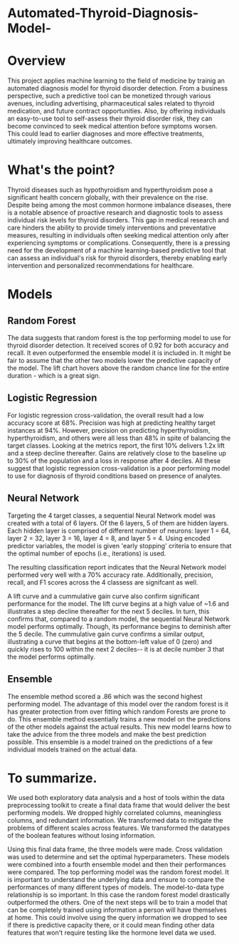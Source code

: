 # Automated-Thyroid-Diagnosis-Model-

# Overview
This project applies machine learning to the field of medicine by trainig an automated diagnosis model for thyroid disorder detection. From a business perspective, such a predictive tool can be monetized through various avenues, including advertising, pharmaceutical sales related to thyroid medication, and future contract opportunities. Also, by offering individuals an easy-to-use tool to self-assess their thyroid disorder risk, they can become convinced to seek medical attention before symptoms worsen. This could lead to earlier diagnoses and more effective treatments, ultimately improving healthcare outcomes.

# What's the point?
Thyroid diseases such as hypothyroidism and hyperthyroidism pose a significant health concern globally, with their prevalence on the rise. Despite being among the most common hormone imbalance diseases, there is a notable absence of proactive research and diagnostic tools to assess individual risk levels for thyroid disorders. This gap in medical research and care hinders the ability to provide timely interventions and preventative measures, resulting in individuals often seeking medical attention only after experiencing symptoms or complications. Consequently, there is a pressing need for the development of a machine learning-based predictive tool that can assess an individual's risk for thyroid disorders, thereby enabling early intervention and personalized recommendations for healthcare.


# Models
## Random Forest

The data suggests that random forest is the top performing model to use for thyroid disorder detection. It received scores of 0.92 for both accuracy and recall. It even outperformed the ensemble model it is included in. It might be fair to assume that the other two models lower the predictive capacity of the model. The lift chart hovers above the random chance line for the entire  duration - which is a great sign.

## Logistic Regression

For logistic regression cross-validation, the overall result had a low accuracy score at 68%. Precision was high at predicting healthy target instances at 94%. However, precision on predicting hyperthyroidism, hyperthyroidism, and others were all less than 48% in spite of balancing the target classes. Looking at the metrics report, the first 10% delivers 1.2x lift and a steep decline thereafter. Gains are relatively close to the baseline up to 30% of the population and a loss in response after 4 deciles. All these suggest that logistic regression cross-validation is a poor performing model to use for diagnosis of thyroid conditions based on presence of analytes.

## Neural Network

Targeting the 4 target classes, a sequential Neural Network model was created with a total of 6 layers. Of the 6 layers, 5 of them are hidden layers. Each hidden layer is comprised of different number of neurons: layer 1 = 64, layer 2 = 32, layer 3 = 16, layer 4 = 8, and layer 5 = 4. Using encoded predictor variables, the model is given 'early stopping' criteria to ensure that the optimal number of epochs (i.e., iterations) is used.

The resulting classification report indicates that the Neural Network model performed very well with a 70% accuracy rate. Additionally, precision, recall, and F1 scores across the 4 classess are signifcant as well.

A lift curve and a cummulative gain curve also confirm significant performance for the model. The lift curve begins at a high value of ~1.6 and illustrates a step decline thereafter for the next 5 deciles. In turn, this confirms that, compared to a random model, the sequential Neural Network model performs optimally. Though, its performance begins to deminish after the 5 decile. The cummulative gain curve confirms a similar output, illustrating a curve that begins at the bottom-left value of 0 (zero) and quickly rises to 100 within the next 2 deciles-- it is at decile number 3 that the model performs optimally.

## Ensemble

The ensemble method scored a .86 which was the second highest performing model. The advantage of this model over the random forest is it has greater protection from over fitting which random Forests are prone to do. This ensemble method essentially trains a new model on the predictions of the other models against the actual results. This new model learns how to take the advice from the three models and make the best prediction possible. This ensemble is a model trained on the predictions of a few individual models trained on the actual data.

# To summarize. 
We used both exploratory data analysis and a host of tools within the data preprocessing toolkit to create a final data frame that would deliver the best performing models. We dropped highly correlated columns, meaningless columns, and redundant information. We transformed data to mitigate the problems of different scales across features. We transformed the datatypes of the boolean features without losing information.

Using this final data frame, the three models were made. Cross validation was used to determine and set the optimal hyperparameters. These models were combined into a fourth ensemble model and then their performances were compared.
The top performing model was the random forest model. It is important to understand the underlying data and ensure to compare the performances of many different types of models. The model-to-data type relationship is so important. In this case the random forest model drastically outperformed the others.
One of the next steps will be to train a model that can be completely trained using information a person will have themselves at home. This could involve using the query information we dropped to see if there is predictive capacity there, or it could mean finding other data features that won't require testing like the hormone level data we used.
